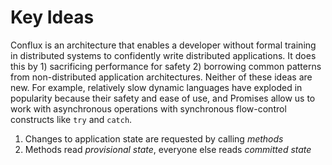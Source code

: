 # Key Ideas

Conflux is an architecture that enables a developer without formal training in distributed systems to confidently write distributed applications. It does this by 1) sacrificing performance for safety 2) borrowing common patterns from non-distributed application architectures. Neither of these ideas are new. For example, relatively slow dynamic languages have exploded in popularity because their safety and ease of use, and Promises allow us to work with asynchronous operations with synchronous flow-control constructs like `try` and `catch`.

1. Changes to application state are requested by calling *methods*
2. Methods read *provisional state*, everyone else reads *committed state*
